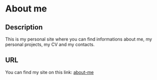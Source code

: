 # About me

## Description
This is my personal site where you can find informations about me, my personal projects, my CV and my contacts.

## URL
You can find my site on this link: [about-me](nicomanto.gitlab.io/about-me)